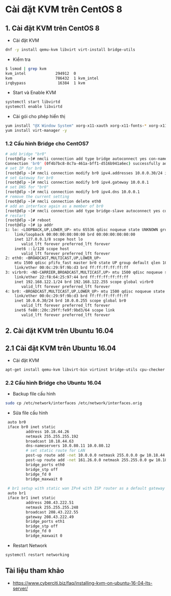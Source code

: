 # Cài đặt KVM trên CentOS 8
## 1. Cài đặt KVM trên CentOS 8
- Cài đặt KVM
```sh
dnf -y install qemu-kvm libvirt virt-install bridge-utils
```
- Kiểm tra
```sh
$ lsmod | grep kvm
kvm_intel             294912  0
kvm                   786432  1 kvm_intel
irqbypass              16384  1 kvm
```
- Start và Enable KVM
```sh
systemctl start libvirtd 
systemctl enable libvirtd 
```
- Cài gói cho phép hiển thị
```sh
yum install "@X Window System" xorg-x11-xauth xorg-x11-fonts-* xorg-x11-utils -y
yum install virt-manager -y
```
### 1.2 Cấu hình Bridge cho CentOS7
```sh
# add bridge "br0"
[root@dlp ~]# nmcli connection add type bridge autoconnect yes con-name br0 ifname br0 
Connection 'br0' (0f4b7bc8-8c7a-461a-bff1-d516b941a6ec) successfully added.
# set IP for br0
[root@dlp ~]# nmcli connection modify br0 ipv4.addresses 10.0.0.30/24 ipv4.method manual 
# set Gateway for br0
[root@dlp ~]# nmcli connection modify br0 ipv4.gateway 10.0.0.1 
# set DNS for "br0"
[root@dlp ~]# nmcli connection modify br0 ipv4.dns 10.0.0.1 
# remove the current setting
[root@dlp ~]# nmcli connection delete eth0 
# add an interface again as a member of br0
[root@dlp ~]# nmcli connection add type bridge-slave autoconnect yes con-name eth0 ifname eth0 master br0 
# restart
[root@dlp ~]# reboot
[root@dlp ~]# ip addr 
1: lo: <LOOPBACK,UP,LOWER_UP> mtu 65536 qdisc noqueue state UNKNOWN group default
    link/loopback 00:00:00:00:00:00 brd 00:00:00:00:00:00
    inet 127.0.0.1/8 scope host lo
       valid_lft forever preferred_lft forever
    inet6 ::1/128 scope host
       valid_lft forever preferred_lft forever
2: eth0: <BROADCAST,MULTICAST,UP,LOWER_UP> 
    mtu 1500 qdisc pfifo_fast master br0 state UP group default qlen 1000
    link/ether 00:0c:29:9f:9b:d3 brd ff:ff:ff:ff:ff:ff
3: virbr0: <NO-CARRIER,BROADCAST,MULTICAST,UP> mtu 1500 qdisc noqueue state DOWN group default
    link/ether 22:f8:64:25:97:44 brd ff:ff:ff:ff:ff:ff
    inet 192.168.122.1/24 brd 192.168.122.255 scope global virbr0
       valid_lft forever preferred_lft forever
4: br0: <BROADCAST,MULTICAST,UP,LOWER_UP> mtu 1500 qdisc noqueue state UP group default
    link/ether 00:0c:29:9f:9b:d3 brd ff:ff:ff:ff:ff:ff
    inet 10.0.0.30/24 brd 10.0.0.255 scope global br0
       valid_lft forever preferred_lft forever
    inet6 fe80::20c:29ff:fe9f:9bd3/64 scope link
       valid_lft forever preferred_lft forever
```
## 2. Cài đặt KVM trên Ubuntu 16.04
## 2.1 Cài đặt KVM trên Ubuntu 16.04
- Cài đặt KVM
```sh
apt-get install qemu-kvm libvirt-bin virtinst bridge-utils cpu-checker
```
### 2.2 Cấu hình Bridge cho Ubuntu 16.04
- Backup file cấu hình
```sh
sudo cp /etc/network/interfaces /etc/network/interfaces.orig
```
- Sửa file cấu hình
```sh
 auto br0
 iface br0 inet static
         address 10.18.44.26
         netmask 255.255.255.192
         broadcast 10.18.44.63
         dns-nameservers 10.0.80.11 10.0.80.12
         # set static route for LAN
 	     post-up route add -net 10.0.0.0 netmask 255.0.0.0 gw 10.18.44.1
 	     post-up route add -net 161.26.0.0 netmask 255.255.0.0 gw 10.18.44.1
         bridge_ports eth0
         bridge_stp off
         bridge_fd 0
         bridge_maxwait 0
 
 # br1 setup with static wan IPv4 with ISP router as a default gateway
 auto br1
 iface br1 inet static
         address 208.43.222.51
         netmask 255.255.255.248
         broadcast 208.43.222.55
         gateway 208.43.222.49
         bridge_ports eth1
         bridge_stp off
         bridge_fd 0
         bridge_maxwait 0
```
- Restart Network
```sh
systemctl restart networking
```

## Tài liệu tham khảo
- https://www.cyberciti.biz/faq/installing-kvm-on-ubuntu-16-04-lts-server/
